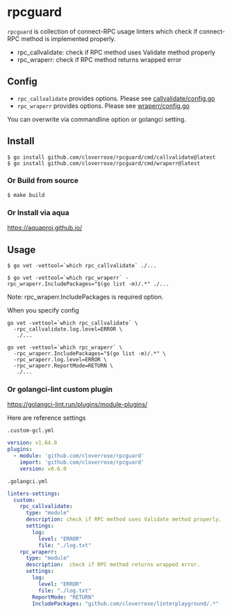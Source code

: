 # rpcguard

`rpcguard` is collection of connect-RPC usage linters which check if connect-RPC method is implemented properly.

- rpc_callvalidate: check if RPC method uses Validate method properly
- rpc_wraperr: check if RPC method returns wrapped error

## Config

- `rpc_callvalidate` provides options. Please see [callvalidate/config.go](passes/callvalidate/config.go)
- `rpc_wraperr` provides options. Please see [wraperr/config.go](passes/wraperr/config.go)

You can overwrite via commandline option or golangci setting.

## Install

```shell
$ go install github.com/cloverrose/rpcguard/cmd/callvalidate@latest
$ go install github.com/cloverrose/rpcguard/cmd/wraperr@latest
```

### Or Build from source

```shell
$ make build
```

### Or Install via aqua

https://aquaproj.github.io/

## Usage

```shell
$ go vet -vettool=`which rpc_callvalidate` ./...
```

```shell
$ go vet -vettool=`which rpc_wraperr` -rpc_wraperr.IncludePackages="$(go list -m)/.*" ./...
```

Note: rpc_wraperr.IncludePackages is required option.


When you specify config

```shell
go vet -vettool=`which rpc_callvalidate` \
  -rpc_callvalidate.log.level=ERROR \
   ./...
```

```shell
go vet -vettool=`which rpc_wraperr` \
  -rpc_wraperr.IncludePackages="$(go list -m)/.*" \
  -rpc_wraperr.log.level=ERROR \
  -rpc_wraperr.ReportMode=RETURN \
   ./...
```

### Or golangci-lint custom plugin

https://golangci-lint.run/plugins/module-plugins/

Here are reference settings

`.custom-gcl.yml`

```yaml
version: v1.64.8
plugins:
  - module: 'github.com/cloverrose/rpcguard'
    import: 'github.com/cloverrose/rpcguard'
    version: v0.6.0
```

`.golangci.yml`

```yaml
linters-settings:
  custom:
    rpc_callvalidate:
      type: "module"
      description: check if RPC method uses Validate method properly.
      settings:
        log:
          level: "ERROR"
          file: "./log.txt"
    rpc_wraperr:
      type: "module"
      description:  check if RPC method returns wrapped error.
      settings:
        log:
          level: "ERROR"
          file: "./log.txt"
        ReportMode: "RETURN"
        IncludePackages: "github.com/cloverrose/linterplayground/.*"
```
